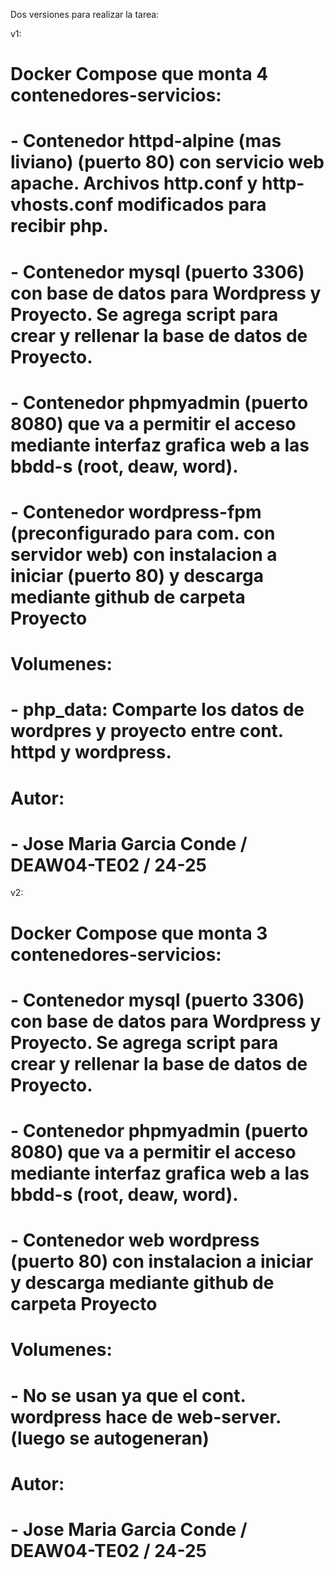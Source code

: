 Dos versiones para realizar la tarea:

  v1:
  # Docker Compose que monta 4 contenedores-servicios:
  #   - Contenedor httpd-alpine (mas liviano) (puerto 80) con servicio web apache. Archivos http.conf y http-vhosts.conf modificados para recibir php.
  #   - Contenedor mysql (puerto 3306) con base de datos para Wordpress y Proyecto. Se agrega script para crear y rellenar la base de datos de Proyecto.
  #   - Contenedor phpmyadmin (puerto 8080) que va a permitir el acceso mediante interfaz grafica web a las bbdd-s (root, deaw, word).
  #   - Contenedor wordpress-fpm (preconfigurado para com. con servidor web) con instalacion a iniciar (puerto 80) y descarga mediante github de carpeta Proyecto
  # Volumenes:
  #   - php_data: Comparte los datos de wordpres y proyecto entre cont. httpd y wordpress.
  # Autor:
  #   - Jose Maria Garcia Conde / DEAW04-TE02 / 24-25

  v2:
  # Docker Compose que monta 3 contenedores-servicios:
#   - Contenedor mysql (puerto 3306) con base de datos para Wordpress y Proyecto. Se agrega script para crear y rellenar la base de datos de Proyecto.
#   - Contenedor phpmyadmin (puerto 8080) que va a permitir el acceso mediante interfaz grafica web a las bbdd-s (root, deaw, word).
#   - Contenedor web wordpress (puerto 80) con instalacion a iniciar y descarga mediante github de carpeta Proyecto
# Volumenes:
#   - No se usan ya que el cont. wordpress hace de web-server. (luego se autogeneran)
# Autor:
#   - Jose Maria Garcia Conde / DEAW04-TE02 / 24-25
